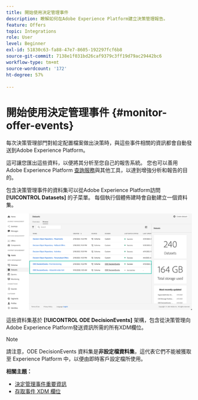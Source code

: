```yaml
---
title: 開始使用決定管理事件
description: 瞭解如何在Adobe Experience Platform建立決策管理報告。
feature: Offers
topic: Integrations
role: User
level: Beginner
exl-id: 51830c63-fa88-47e7-8605-192297fcf6b8
source-git-commit: 7138e1f031bd26caf9379c3ff19d79ac29442bc6
workflow-type: tm+mt
source-wordcount: '172'
ht-degree: 57%

---
```


# 開始使用決定管理事件 {#monitor-offer-events}

每次決策管理部門對給定配置檔案做出決策時，與這些事件相關的資訊都會自動發送到Adobe Experience Platform。

這可讓您匯出這些資料，以便將其分析至您自己的報吿系統。 您也可以善用 Adobe Experience Platform [查詢服務](https://experienceleague.adobe.com/docs/experience-platform/query/home.html?lang=zh-Hant)與其他工具，以達到增強分析和報告的目的。

包含決策管理事件的資料集可以從Adobe Experience Platform訪問 **[!UICONTROL Datasets]** 的子菜單。 每個執行個體佈建時會自動建立一個資料集。

![](../../assets/events-datasets-list.png)

這些資料集基於 **[!UICONTROL ODE DecisionEvents]** 架構，包含從決策管理向Adobe Experience Platform發送資訊所需的所有XDM欄位。

>[!NOTE]
>
>請注意，ODE DecisionEvents 資料集是&#x200B;**非設定檔資料集**，這代表它們不能被獲取至 Experience Platform 中，以便由即時客戶設定檔所使用。

**相關主題：**

* [決定管理事件重要資訊](../reports/key-information.md)
* [存取事件 XDM 欄位](../reports/xdm-fields.md)
